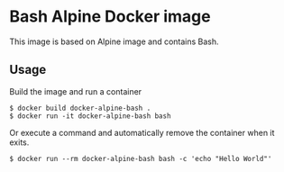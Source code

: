 # Bash Alpine Docker image

This image is based on Alpine image and contains Bash.

## Usage

Build the image and run a container

```
$ docker build docker-alpine-bash .
$ docker run -it docker-alpine-bash bash
```

Or execute a command and automatically remove the container when it exits.

```
$ docker run --rm docker-alpine-bash bash -c 'echo "Hello World"'
```
